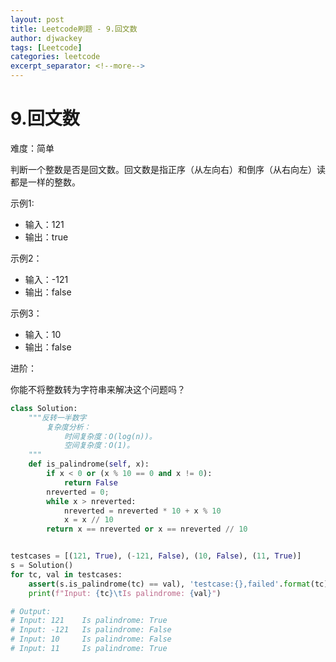 ```yaml
---
layout: post
title: Leetcode刷题 - 9.回文数
author: djwackey
tags: [Leetcode]
categories: leetcode
excerpt_separator: <!--more-->
---
```


# 9.回文数

难度：简单

判断一个整数是否是回文数。回文数是指正序（从左向右）和倒序（从右向左）读都是一样的整数。

示例1:

   - 输入：121
   - 输出：true

示例2：

   - 输入：-121
   - 输出：false

示例3：

   - 输入：10
   - 输出：false

进阶：

你能不将整数转为字符串来解决这个问题吗？
<!--more-->

```python
class Solution:
    """反转一半数字
        复杂度分析：
            时间复杂度：O(log(n))。
            空间复杂度：O(1)。
    """
    def is_palindrome(self, x):
        if x < 0 or (x % 10 == 0 and x != 0):
            return False
        nreverted = 0;
        while x > nreverted:
            nreverted = nreverted * 10 + x % 10
            x = x // 10
        return x == nreverted or x == nreverted // 10


testcases = [(121, True), (-121, False), (10, False), (11, True)]
s = Solution()
for tc, val in testcases:
    assert(s.is_palindrome(tc) == val), 'testcase:{},failed'.format(tc)
    print(f"Input: {tc}\tIs palindrome: {val}")

# Output:
# Input: 121    Is palindrome: True
# Input: -121   Is palindrome: False
# Input: 10     Is palindrome: False
# Input: 11     Is palindrome: True
```
